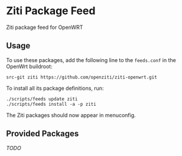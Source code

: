 # Ziti Package Feed
Ziti package feed for OpenWRT

## Usage
To use these packages, add the following line to the `feeds.conf` in the OpenWrt buildroot:

```
src-git ziti https://github.com/openziti/ziti-openwrt.git
```

To install all its package definitions, run:

```
./scripts/feeds update ziti
./scripts/feeds install -a -p ziti
```
The Ziti packages should now appear in menuconfig.

## Provided Packages
_TODO_
